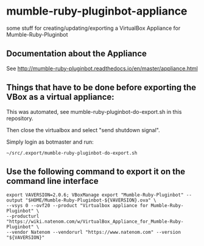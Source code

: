 # mumble-ruby-pluginbot-appliance
some stuff for creating/updating/exporting a VirtualBox Appliance for Mumble-Ruby-Pluginbot

## Documentation about the Appliance
See http://mumble-ruby-pluginbot.readthedocs.io/en/master/appliance.html

## Things that have to be done before exporting the VBox as a virtual appliance:
This was automated, see mumble-ruby-pluginbot-do-export.sh in this repository.

Then close the virtualbox and select "send shutdown signal".

Simply login as botmaster and run:

    ~/src/.export/mumble-ruby-pluginbot-do-export.sh

## Use the following command to export it on the command line interface
    export VAVERSION=2.0.6; VBoxManage export "Mumble-Ruby-Pluginbot" --output "$HOME/Mumble-Ruby-Pluginbot-${VAVERSION}.ova" \
    --vsys 0 --ovf20 --product "Virtualbox appliance for Mumble-Ruby-Pluginbot" \
    --producturl "https://wiki.natenom.com/w/VirtualBox_Appliance_for_Mumble-Ruby-Pluginbot" \
    --vendor Natenom --vendorurl "https://www.natenom.com" --version "${VAVERSION}"
